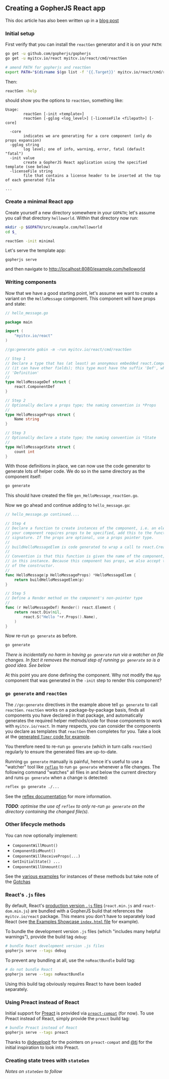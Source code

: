 ## Creating a GopherJS React app

This doc article has also been written up in a [blog post](https://blog.myitcv.io/2017/04/16/myitcv.io_react-gopherjs-bindings-for-react.html)

### Initial setup

First verify that you can install the `reactGen` generator and it is on your `PATH`:

```bash
go get -u github.com/gopherjs/gopherjs
go get -u myitcv.io/react myitcv.io/react/cmd/reactGen

# amend PATH for gopherjs and reactGen
export PATH="$(dirname $(go list -f '{{.Target}}' myitcv.io/react/cmd/reactGen)):$PATH"
```

Then:

```bash
reactGen -help
```

should show you the options to `reactGen`, something like:

```
Usage:
        reactGen [-init <template>]
        reactGen [-gglog <log_level>] [-licenseFile <filepath>] [-core]

  -core
        indicates we are generating for a core component (only do props expansion)
  -gglog string
        log level; one of info, warning, error, fatal (default "fatal")
  -init value
        create a GopherJS React application using the specified template (see below)
  -licenseFile string
        file that contains a license header to be inserted at the top of each generated file

...
```

### Create a minimal React app

Create yourself a new directory somewhere in your `GOPATH`; let's assume you call that directory `helloworld`. Within that directory now run:

```bash
mkdir -p $GOPATH/src/example.com/helloworld
cd $_

reactGen -init minimal
```

Let's serve the template app:

```
gopherjs serve
```

and then navigate to [http://localhost:8080/example.com/helloworld](http://localhost:8080/example.com/helloworld)

### Writing components

Now that we have a good starting point, let's assume we want to create a variant on the `HelloMessage` component. This component will have props and state:

```go
// hello_message.go

package main

import (
	"myitcv.io/react"
)

//go:generate gobin -m -run myitcv.io/react/cmd/reactGen

// Step 1
// Declare a type that has (at least) an anonymous embedded react.ComponentDef
// (it can have other fields); this type must have the suffix 'Def', which corresponds to
// 'Definition'
//
type HelloMessageDef struct {
	react.ComponentDef
}

// Step 2
// Optionally declare a props type; the naming convention is *Props
//
type HelloMessageProps struct {
	Name string
}

// Step 3
// Optionally declare a state type; the naming convention is *State
//
type HelloMessageState struct {
	count int
}
```

With those definitions in place, we can now use the code generator to generate lots of helper code. We do so in the same directory as the component itself:

```bash
go generate
```

This should have created the file `gen_HelloMessage_reactGen.go`.

Now we go ahead and continue adding to `hello_message.go`:

```go
// hello_message.go continued....

// Step 4
// Declare a function to create instances of the component, i.e. an element. If
// your component requires props to be specified, add this to the function
// signature. If the props are optional, use a props pointer type.
//
// buildHelloMessageElem is code generated to wrap a call to react.CreateElement.
//
// Convention is that this function is given the name of the component, HelloMessage
// in this instance. Because this component has props, we also accept these as part
// of the constructor.
//
func HelloMessage(p HelloMessageProps) *HelloMessageElem {
	return buildHelloMessageElem(p)
}

// Step 5
// Define a Render method on the component's non-pointer type
//
func (r HelloMessageDef) Render() react.Element {
	return react.Div(nil,
		react.S("Hello "+r.Props().Name),
	)
}
```

Now re-run `go generate` as before.

```bash
go generate
```

_There is incidentally no harm in having `go generate` run via a watcher on file changes. In fact it removes the manual step of running `go generate` so is a good idea. See below_

At this point you are done defining the component. Why not modify the `App` component that was generated in the `-init` step to render this component?

### `go generate` and `reactGen`

The `//go:generate` directives in the example above tell `go generate` to call `reactGen`. `reactGen` works on a package-by-package basis, finds all components you have declared in that package, and automatically generates the required helper methods/code for those components to work with `myitcv.io/react`. In many respects, you can consider the components you declare as templates that `reactGen` then completes for you. Take a look at the [generated `Timer` code for example](https://github.com/myitcv/react/blob/58cf02dd8ed23f6d62ca8c2470d7de69338d634b/examples/timer/gen_Timer_reactGen.go).

You therefore need to re-run `go generate` (which in turn calls `reactGen`) regularly to ensure the generated files are up-to-date.

Running `go generate` manually is painful, hence it's useful to use a "watcher" tool like [`reflex`](https://github.com/cespare/reflex) to run `go generate` whenever a file changes. The following command "watches" all files in and below the current directory and runs `go generate` when a change is detected:

```bash
reflex go generate ./...
```

See the [reflex documentation](https://github.com/cespare/reflex) for more information.

_**TODO**: optimise the use of `reflex` to only re-run `go generate` on the directory containing the changed file(s)._

### Other lifecycle methods

You can now optionally implement:

* `ComponentWillMount()`
* `ComponentDidMount()`
* `ComponentWillReceiveProps(...)`
* `GetInitialState() ...`
* `ComponentWillUnmount()`

See the [various examples](examples.md) for instances of these methods but take note of the [Gotchas](gotchas.md)

### React's `.js` files

By default, React's [production version `.js` files](https://facebook.github.io/react/docs/installation.html#development-and-production-versions) (`react.min.js` and `react-dom.min.js`) are bundled with a GopherJS build that references the `myitcv.io/react` package. This means you don't have to separately load React (see [the Examples Showcase `index.html` file](https://github.com/myitcv/x/blob/master/react/examples/sites/examplesshowcase/index.html) for example).

To bundle the development version `.js` files (which "includes many helpful warnings"), provide the build tag `debug`:

```bash
# bundle React development version .js files
gopherjs serve --tags debug
```

To prevent any bundling at all, use the `noReactBundle` build tag:

```bash
# do not bundle React
gopherjs serve --tags noReactBundle
```

Using this build tag obviously requires React to have been loaded separately.

### Using Preact instead of React

Initial support for [Preact](https://github.com/developit/preact) is provided via [`preact-compat`](https://github.com/developit/preact-compat) (for now). To use Preact instead of React, simply provide the `preact` build tag:

```bash
# bundle Preact instead of React
gopherjs serve --tags preact
```

Thanks to [@developit](https://github.com/developit) for the pointers on `preact-compat` and [@tj](https://github.com/tj) for the initial inspiration to look into Preact.

### Creating state trees with `stateGen`

_Notes on `stateGen` to follow_
